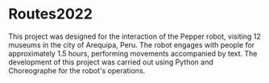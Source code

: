 # Routes2022
This project was designed for the interaction of the Pepper robot, visiting 12 museums in the city of Arequipa, Peru. The robot engages with people for approximately 1.5 hours, performing movements accompanied by text. The development of this project was carried out using Python and Choreographe for the robot's operations.
